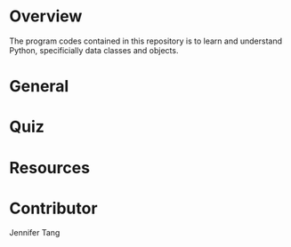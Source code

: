 # Overview #
The program codes contained in this repository is to learn and understand Python, specificially data classes and objects.  

# General #


# Quiz #


# Resources #


# Contributor #
Jennifer Tang  
